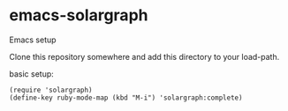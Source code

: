 # emacs-solargraph

Emacs setup

Clone this repository somewhere and add this directory to your load-path.

basic setup:

```elisp
(require 'solargraph)
(define-key ruby-mode-map (kbd "M-i") 'solargraph:complete)
```

